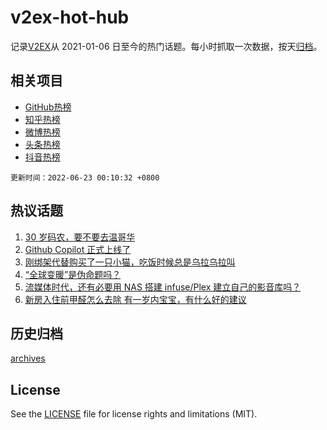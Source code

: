 # v2ex-hot-hub

 记录[V2EX](https://www.v2ex.com/)从 2021-01-06 日至今的热门话题。每小时抓取一次数据，按天[归档](archives)。
 
 ## 相关项目

- [GitHub热榜](https://github.com/lonnyzhang423/github-hot-hub)
- [知乎热榜](https://github.com/lonnyzhang423/zhihu-hot-hub)
- [微博热榜](https://github.com/lonnyzhang423/weibo-hot-hub)
- [头条热榜](https://github.com/lonnyzhang423/toutiao-hot-hub)
- [抖音热榜](https://github.com/lonnyzhang423/douyin-hot-hub)


 `更新时间：2022-06-23 00:10:32 +0800`

## 热议话题

1. [30 岁码农，要不要去温哥华](https://www.v2ex.com/t/861313)
1. [Github Copilot 正式上线了](https://www.v2ex.com/t/861260)
1. [刚绑架代替购买了一只小猫，吃饭时候总是乌拉乌拉叫](https://www.v2ex.com/t/861287)
1. [“全球变暖”是伪命题吗？](https://www.v2ex.com/t/861271)
1. [流媒体时代，还有必要用 NAS 搭建 infuse/Plex 建立自己的影音库吗？](https://www.v2ex.com/t/861253)
1. [新房入住前甲醛怎么去除 有一岁内宝宝，有什么好的建议](https://www.v2ex.com/t/861323)

## 历史归档

[archives](archives)

## License

See the [LICENSE](LICENSE) file for license rights and limitations (MIT).
